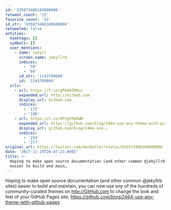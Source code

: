 ```yaml
---
id: '935973486169808896'
retweet_count: '15'
favorite_count: '42'
id_str: '935973486169808896'
retweeted: false
entities:
  hashtags: []
  symbols: []
  user_mentions:
    - name: jekyll
      screen_name: jekyllrb
      indices:
        - '59'
        - '68'
      id_str: '1143789606'
      id: '1143789606'
  urls:
    - url: https://t.co/gPAdHZMQuz
      expanded_url: http://GitHub.com
      display_url: GitHub.com
      indices:
        - '175'
        - '198'
    - url: https://t.co/HFCgFM46WM
      expanded_url: https://github.com/blog/2464-use-any-theme-with-github-pages
      display_url: github.com/blog/2464-use-…
      indices:
        - '254'
        - '277'
original_url: https://twitter.com/benbalter/status/935973486169808896
date: '2017-11-29T20:47:23.000Z'
title: >-
  Hoping to make open source documentation (and other common @jekyllrb sites)
  easier to build and main…
---
```


Hoping to make open source documentation (and other common @jekyllrb sites) easier to build and maintain, you can now use *any* of the hundreds of community-curated themes on http://GitHub.com to change the look and feel of your GitHub Pages site.
https://github.com/blog/2464-use-any-theme-with-github-pages